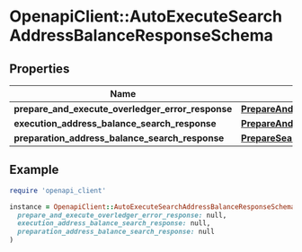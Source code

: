 # OpenapiClient::AutoExecuteSearchAddressBalanceResponseSchema

## Properties

| Name | Type | Description | Notes |
| ---- | ---- | ----------- | ----- |
| **prepare_and_execute_overledger_error_response** | [**PrepareAndExecuteOverledgerErrorResponse**](PrepareAndExecuteOverledgerErrorResponse.md) |  | [optional] |
| **execution_address_balance_search_response** | [**PrepareAndExecuteSearchAddressBalanceResponse**](PrepareAndExecuteSearchAddressBalanceResponse.md) |  | [optional] |
| **preparation_address_balance_search_response** | [**PrepareSearchResponseSchema**](PrepareSearchResponseSchema.md) |  | [optional] |

## Example

```ruby
require 'openapi_client'

instance = OpenapiClient::AutoExecuteSearchAddressBalanceResponseSchema.new(
  prepare_and_execute_overledger_error_response: null,
  execution_address_balance_search_response: null,
  preparation_address_balance_search_response: null
)
```

